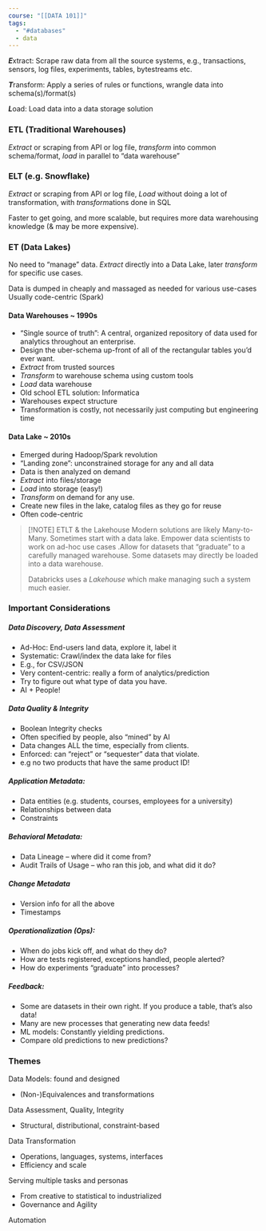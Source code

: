 ```yaml
---
course: "[[DATA 101]]"
tags:
  - "#databases"
  - data
---
```


***E***xtract: Scrape raw data from all the source systems, e.g., transactions, sensors, log files, experiments, tables, bytestreams etc.

***T***ransform: Apply a series of rules or functions, wrangle data into schema(s)/format(s)

***L***oad: Load data into a data storage solution

### ETL (Traditional Warehouses)

_Extract_ or scraping from API or log file, 
_transform_ into common schema/format, 
_load_ in parallel to “data warehouse”

### ELT (e.g. Snowflake)

_Extract_ or scraping from API or log file, 
_Load_ without doing a lot of transformation, 
with *transform*ations done in SQL 

 Faster to get going, and more scalable, but requires more data warehousing knowledge (& may be more expensive).

### ET (Data Lakes)

No need to “manage” data. _Extract_ directly into a Data Lake, later _transform_ for specific use cases.

Data is dumped in cheaply and massaged as needed for various use-cases
Usually code-centric (Spark)

#### Data Warehouses ~ 1990s
- “Single source of truth”: A central, organized repository of data used for analytics throughout an enterprise.
- Design the uber-schema up-front of all of the rectangular tables you’d ever want.
- _Extract_ from trusted sources
- _Transform_ to warehouse schema using custom tools
- _Load_ data warehouse
- Old school ETL solution: Informatica
- Warehouses expect structure
- Transformation is costly, not necessarily just computing but engineering time

#### Data Lake ~ 2010s
- Emerged during Hadoop/Spark revolution
- “Landing zone”: unconstrained storage for any and all data
- Data is then analyzed on demand
- _Extract_ into files/storage
- _Load_ into storage (easy!)
- _Transform_ on demand for any use.
- Create new files in the lake, catalog files as they go for reuse
- Often code-centric

>[!NOTE] ETLT & the Lakehouse
>Modern solutions are likely Many-to-Many. Sometimes start with a data lake. Empower data scientists to work on ad-hoc use cases .Allow for datasets that “graduate” to a carefully managed warehouse. Some datasets may directly be loaded into a data warehouse.
>
>Databricks uses a _Lakehouse_ which make managing such a system much easier.

### Important Considerations
##### Data Discovery, Data Assessment
- Ad-Hoc: End-users land data, explore it, label it
- Systematic: Crawl/index the data lake for files
- E.g., for CSV/JSON 
- Very content-centric: really a form of analytics/prediction
- Try to figure out what type of data you have.
- AI + People!

##### Data Quality & Integrity
- Boolean Integrity checks
- Often specified by people, also “mined” by AI
- Data changes ALL the time, especially from clients.
- Enforced: can “reject” or “sequester” data that violate.
- e.g no two products that have the same product ID!

##### Application Metadata:
- Data entities (e.g. students, courses, employees for a university)
- Relationships between data
- Constraints

##### Behavioral Metadata:
- Data Lineage – where did it come from?
- Audit Trails of Usage – who ran this job, and what did it do?

##### Change Metadata
- Version info for all the above
- Timestamps

##### Operationalization (Ops): 
- When do jobs kick off, and what do they do?
- How are tests registered, exceptions handled, people alerted?
- How do experiments “graduate” into processes?

##### Feedback:
- Some are datasets in their own right. If you produce a table, that’s also data!
- Many are new processes that generating new data feeds!
- ML models: Constantly yielding predictions.
- Compare old predictions to new predictions?

### Themes
Data Models: found and designed
- (Non-)Equivalences and transformations

Data Assessment, Quality, Integrity
- Structural, distributional, constraint-based

Data Transformation
- Operations, languages, systems, interfaces
- Efficiency and scale

Serving multiple tasks and personas
- From creative to statistical to industrialized
- Governance and Agility

Automation